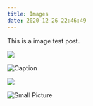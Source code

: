 ```yaml
---
title: Images
date: 2020-12-26 22:46:49
---
```


This is a image test post.

![](http://ww1.sinaimg.cn/mw690/81b78497jw1emfgwkasznj21hc0u0qb7.jpg)

![Caption](http://ww3.sinaimg.cn/mw690/81b78497jw1emfgwjrh2pj21hc0u01g3.jpg)

![](http://ww2.sinaimg.cn/mw690/81b78497jw1emfgwil5xkj21hc0u0tpm.jpg)

![Small Picture](http://placehold.it/350x150.jpg)
